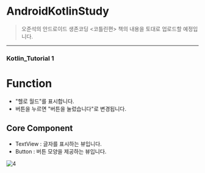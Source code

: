 # AndroidKotlinStudy

>오준석의 안드로이드 생존코딩 <코틀린편> 책의 내용을 토대로 업로드할 예정입니다.

------------
### Kotlin_Tutorial 1

# Function
- "헬로 월드"를 표시합니다.
- 버튼을 누르면 "버튼을 눌렀습니다"로 변경됩니다.

## Core Component
- TextView : 글자를 표시하는 뷰입니다.
- Button : 버튼 모양을 제공하는 뷰입니다.

![4](https://user-images.githubusercontent.com/43715399/57342970-43ddbf00-717c-11e9-91aa-f1d941e24232.gif)
